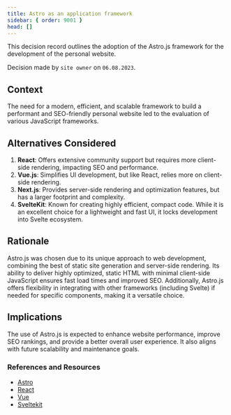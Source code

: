 ```yaml
---
title: Astro as an application framework
sidebar: { order: 9001 }
head: []
---
```


This decision record outlines the adoption of the Astro.js framework for the development of the personal website.

Decision made by `site owner` on `06.08.2023`.

## Context

The need for a modern, efficient, and scalable framework to build a performant and SEO-friendly personal website led to the evaluation of various JavaScript frameworks.

## Alternatives Considered

1. **React**: Offers extensive community support but requires more client-side rendering, impacting SEO and performance.
2. **Vue.js**: Simplifies UI development, but like React, relies more on client-side rendering.
3. **Next.js**: Provides server-side rendering and optimization features, but has a larger footprint and complexity.
4. **SvelteKit**: Known for creating highly efficient, compact code.
   While it is an excellent choice for a lightweight and fast UI, it locks development into Svelte ecosystem.

## Rationale

Astro.js was chosen due to its unique approach to web development, combining the best of static site generation and server-side rendering.
Its ability to deliver highly optimized, static HTML with minimal client-side JavaScript ensures fast load times and improved SEO.
Additionally, Astro.js offers flexibility in integrating with other frameworks (including Svelte) if needed for specific components, making it a versatile choice.

## Implications

The use of Astro.js is expected to enhance website performance, improve SEO rankings, and provide a better overall user experience.
It also aligns with future scalability and maintenance goals.

### References and Resources

- [Astro](https://astro.build/)
- [React](https://react.dev/)
- [Vue](https://vuejs.org/)
- [Sveltekit](https://kit.svelte.dev/)
